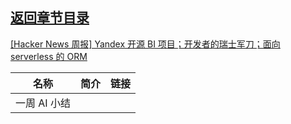 ## [返回章节目录](../2023Q4-Hacker-News.md)


[[Hacker News 周报] Yandex 开源 BI 项目；开发者的瑞士军刀；面向 serverless 的
ORM](https://www.bilibili.com/video/BV1ou4y147JR)

<table>
  <theader>
    <th>名称</th>
    <th>简介</th>
    <th>链接</th>
  </theader><tbody>
    <tr>
      <td>一周 AI 小结</td>
      <td></td>
      <td></td>
    </tr>
  </tbody>
</table>